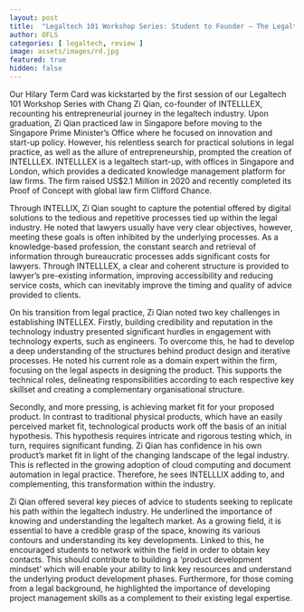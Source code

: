 ```yaml
---
layout: post
title:  "Legaltech 101 Workshop Series: Student to Founder — The Legaltech Journey"
author: OFLS
categories: [ legaltech, review ]
image: assets/images/rd.jpg
featured: true
hidden: false
---
```



Our Hilary Term Card was kickstarted by the first session of our Legaltech 101 Workshop Series with Chang Zi Qian, co-founder of INTELLLEX, recounting his entrepreneurial journey in the legaltech industry. Upon graduation, Zi Qian practiced law in Singapore before moving to the Singapore Prime Minister’s Office where he focused on innovation and start-up policy. However, his relentless search for practical solutions in legal practice, as well as the allure of entrepreneurship, prompted the creation of INTELLLEX. INTELLLEX is a legaltech start-up, with offices in Singapore and London, which provides a dedicated knowledge management platform for law firms. The firm raised US$2.1 Million in 2020 and recently completed its Proof of Concept with global law firm Clifford Chance.

Through INTELLIX, Zi Qian sought to capture the potential offered by digital solutions to the tedious and repetitive processes tied up within the legal industry. He noted that lawyers usually have very clear objectives, however, meeting these goals is often inhibited by the underlying processes. As a knowledge-based profession, the constant search and retrieval of information through bureaucratic processes adds significant costs for lawyers. Through INTELLLEX, a clear and coherent structure is provided to lawyer’s pre-existing information, improving accessibility and reducing service costs, which can inevitably improve the timing and quality of advice provided to clients.

On his transition from legal practice, Zi Qian noted two key challenges in establishing INTELLEX. Firstly, building credibility and reputation in the technology industry presented significant hurdles in engagement with technology experts, such as engineers. To overcome this, he had to develop a deep understanding of the structures behind product design and iterative processes. He noted his current role as a domain expert within the firm, focusing on the legal aspects in designing the product. This supports the technical roles, delineating responsibilities according to each respective key skillset and creating a complementary organisational structure.

Secondly, and more pressing, is achieving market fit for your proposed product. In contrast to traditional physical products, which have an easily perceived market fit, technological products work off the basis of an initial hypothesis. This hypothesis requires intricate and rigorous testing which, in turn, requires significant funding. Zi Qian has confidence in his own product’s market fit in light of the changing landscape of the legal industry. This is reflected in the growing adoption of cloud computing and document automation in legal practice. Therefore, he sees INTELLLIX adding to, and complementing, this transformation within the industry.

Zi Qian offered several key pieces of advice to students seeking to replicate his path within the legaltech industry. He underlined the importance of knowing and understanding the legaltech market. As a growing field, it is essential to have a credible grasp of the space, knowing its various contours and understanding its key developments. Linked to this, he encouraged students to network within the field in order to obtain key contacts. This should contribute to building a ‘product development mindset’ which will enable your ability to link key resources and understand the underlying product development phases. Furthermore, for those coming from a legal background, he highlighted the importance of developing project management skills as a complement to their existing legal expertise.
